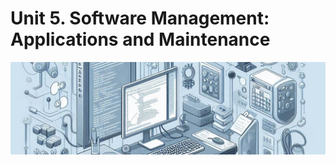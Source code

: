 # Unit 5. Software Management: Applications and Maintenance

<img class="header" src="../images/ud5_ict3.jpeg"/>